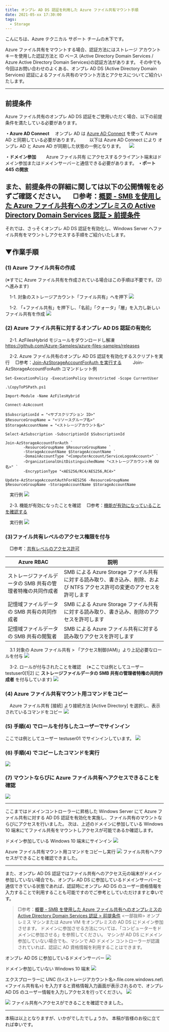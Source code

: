 ```yaml
---
title: オンプレ AD DS 認証を利用した Azure ファイル共有マウント手順
date: 2021-05-xx 17:30:00
tags:
  - Storage
---
```

こんにちは、Azure テクニカル サポート チームの木下です。

Azure ファイル共有をマウントする場合、認証方法にはストレージ アカウント キーを使用した認証方法と ID ベース (Active Directory Domain Services / Azure Active Directory Domain Services)の認証方法があります。
その中でも今回はお問い合わせのよくある、オンプレ AD DS (Active Directory Domain Services) 認証によるファイル共有のマウント方法とアクセスについてご紹介いたします。
<!-- more -->

---

## 前提条件
Azure ファイル共有のオンプレ AD DS 認証をご使用いただく場合、以下の前提条件を満たしている必要があります。

**・Azure AD Connect**
　オンプレ AD は [Azure AD Connect](https://docs.microsoft.com/ja-jp/azure/active-directory/hybrid/how-to-connect-install-roadmap) を使って Azure AD と同期している必要があります。
　
　以下は Azure AD Connect により オンプレ AD と Azure AD が同期した状態の一例となります。
　![](addsAuthforAzureFiles/AzureFiles01.png)

**・ドメイン参加**
　　Azure ファイル共有 にアクセスするクライアント端末はドメイン参加またはドメインサーバーと通信できる必要があります。
**・ポート 445 の開放**

また、前提条件の詳細に関しては以下の公開情報を必ずご確認ください。
　□参考：[概要 - SMB を使用した Azure ファイル共有へのオンプレミスの Active Directory Domain Services 認証 > 前提条件](https://docs.microsoft.com/ja-jp/azure/storage/files/storage-files-identity-auth-active-directory-enable#prerequisites)
　
---

それでは、さっそくオンプレ AD DS 認証を有効化し、Windows Server へファイル共有をマウントしアクセスする手順をご紹介いたします。

## ▼作業手順

### (1) Azure ファイル共有の作成
(※すでに Azure ファイル共有を作成されている場合はこの手順は不要です。(2) へ進みます)

　1-1. 対象のストレージアカウント「ファイル共有」へを押下
![](addsAuthforAzureFiles/AzureFiles02.png)

　1-2. 「+ファイル共有」を押下し、「名前」「クォータ」「層」を入力し新しいファイル共有を作成
![](addsAuthforAzureFiles/AzureFiles03.png)

### (2) Azure ファイル共有に対するオンプレ AD DS 認証の有効化
　2-1. AzFilesHybrid モジュールをダウンロードし解凍
　https://github.com/Azure-Samples/azure-files-samples/releases

　2-2. Azure ファイル共有のオンプレ AD DS 認証を有効化するスクリプトを実行
　□参考：[Join-AzStorageAccountForAuth を実行する](https://docs.microsoft.com/ja-jp/azure/storage/files/storage-files-identity-ad-ds-enable#run-join-azstorageaccountforauth)
　
　Join-AzStorageAccountForAuth コマンドレット例 
```shell
Set-ExecutionPolicy -ExecutionPolicy Unrestricted -Scope CurrentUser

.\CopyToPSPath.ps1 

Import-Module -Name AzFilesHybrid

Connect-AzAccount

$SubscriptionId = "<サブスクリプション ID>"
$ResourceGroupName = "<リソースグループ名>"
$StorageAccountName = "<ストレージアカウント名>"

Select-AzSubscription -SubscriptionId $SubscriptionId 

Join-AzStorageAccountForAuth `
        -ResourceGroupName $ResourceGroupName `
        -StorageAccountName $StorageAccountName `
        -DomainAccountType "<ComputerAccount/ServiceLogonAccount>" `
        -OrganizationalUnitDistinguishedName "<ストレージアカウント用 OU 名>" `
        -EncryptionType "<AES256/RC4/AES256,RC4>"

Update-AzStorageAccountAuthForAES256 -ResourceGroupName $ResourceGroupName -StorageAccountName $StorageAccountName
```
　実行例
![](addsAuthforAzureFiles/AzureFiles04.png)

　2-3. 機能が有効になったことを確認
　□参考：[機能が有効になっていることを確認する](https://docs.microsoft.com/ja-jp/azure/storage/files/storage-files-identity-ad-ds-enable#confirm-the-feature-is-enabled)

　実行例
![](addsAuthforAzureFiles/AzureFiles05.png)

### (3)ファイル共有レベルのアクセス権限を付与
　□参考：[共有レベルのアクセス許可](https://docs.microsoft.com/ja-jp/azure/storage/files/storage-files-identity-ad-ds-assign-permissions#share-level-permissions)

| Azure RBAC |     説明      | 
| --- | ----------- | 
| ストレージファイルデータの SMB 共有の管理者特権の共同作成者 | SMB による Azure Storage ファイル共有に対する読み取り、書き込み、削除、および NTFS アクセス許可の変更のアクセスを許可します |
| 記憶域ファイルデータの SMB 共有の共同作成者 | SMB による Azure Storage ファイル共有に対する読み取り、書き込み、削除のアクセスを許可します |
| 記憶域ファイルデータの SMB 共有の閲覧者 | SMB による Azure ファイル共有に対する読み取りアクセスを許可します |

　3.1 対象の Azure ファイル共有 > 「アクセス制御(IAM)」より上記必要なロールを付与
![](addsAuthforAzureFiles/AzureFiles06.png)

　3-2. ロールが付与されたことを確認
　(※ここでは例としてユーザー testuser0[1|2] に **ストレージファイルデータの SMB 共有の管理者特権の共同作成者** を付与しています)
![](addsAuthforAzureFiles/AzureFiles07.png)

### (4) Azure ファイル共有マウント用コマンドをコピー

　Azure ファイル共有 [接続] より接続方法 [Active Directory] を選択し、表示されているコマンドをコピー
![](addsAuthforAzureFiles/AzureFiles08.png)

### (5) 手順(4) でロールを付与したユーザーでサインイン
ここでは例としてユーザー testuser01 でサインインしています。
![](addsAuthforAzureFiles/AzureFiles11.png)

### (6) 手順(4) でコピーしたコマンドを実行
![](addsAuthforAzureFiles/AzureFiles09.png)

### (7) マウントならびに Azure ファイル共有へアクセスできることを確認
![](addsAuthforAzureFiles/AzureFiles10.png)

---

ここまではドメインコントローラーに昇格した Windows Server にて Azure ファイル共有に対する AD DS 認証を有効化を実施し、ファイル共有のマウントならびにアクセスを行いました。
次は、上述のドメインに参加している Windows 10 端末にてファイル共有をマウントしアクセスが可能であるか確認します。

ドメイン参加している Windows 10 端末にサインイン
![](addsAuthforAzureFiles/AzureFiles12.png)

Azure ファイル共有マウント用コマンドをコピーし実行
![](addsAuthforAzureFiles/AzureFiles13.png)
ファイル共有へアクセスができることを確認できました。

---

また、オンプレ AD DS 認証ではファイル共有へのアクセス元の端末がドメイン参加していない場合でも、オンプレ AD DS に参加しているドメインサーバーと通信できている状態であれば、認証時にオンプレ AD DS のユーザー資格情報を入力することで利用することも可能ですのでご参考としていただけますと幸いです。

>□参考：[概要 - SMB を使用した Azure ファイル共有へのオンプレミスの Active Directory Domain Services 認証 > 前提条件](https://docs.microsoft.com/ja-jp/azure/storage/files/storage-files-identity-auth-active-directory-enable#prerequisites)
><一部抜粋>
>オンプレミス マシンまたは Azure VM をオンプレミスの AD DS にドメイン参加させます。 ドメインに参加させる方法については、「コンピューターをドメインに参加させる」を参照してください。
>マシンが AD DS にドメイン参加していない場合でも、マシンで AD ドメイン コントローラーが認識されていれば、認証に AD 資格情報を利用することはできます。

オンプレ AD DS に参加しているドメインサーバー
![](addsAuthforAzureFiles/AzureFiles16.png)

ドメイン参加していない Windows 10 端末
![](addsAuthforAzureFiles/AzureFiles14.png)

エクスプローラーに UNC (\\\\<ストレージアカウント名>.file.core.windows.net\\<ファイル共有名>) を入力すると資格情報入力画面が表示されるので、オンプレ AD DS のユーザー情報を入力しアクセスを行ってください。
![](addsAuthforAzureFiles/AzureFiles15.png)

![](addsAuthforAzureFiles/AzureFiles17.png)
ファイル共有へアクセスができることを確認できました。

---

本稿は以上となりますが、いかがでしたでしょうか。 本稿が皆様のお役に立てれば幸いです。
